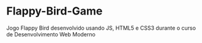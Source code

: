 # Flappy-Bird-Game
Jogo Flappy Bird desenvolvido usando JS, HTML5 e CSS3 durante o curso de Desenvolvimento Web Moderno

